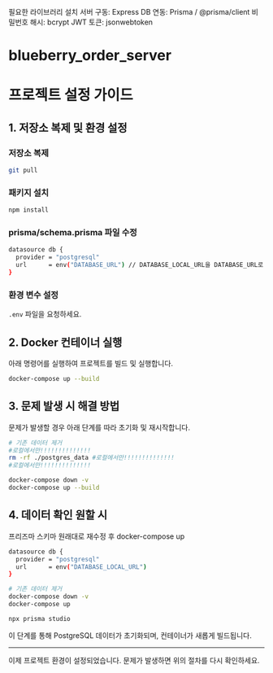  필요한 라이브러리 설치
서버 구동: Express
DB 연동: Prisma / @prisma/client
비밀번호 해시: bcrypt
JWT 토큰: jsonwebtoken

# blueberry_order_server
# 프로젝트 설정 가이드

## 1. 저장소 복제 및 환경 설정

### 저장소 복제
```bash
git pull
```

### 패키지 설치
```bash
npm install
```

### prisma/schema.prisma 파일 수정
```bash
datasource db {
  provider = "postgresql"
  url      = env("DATABASE_URL") // DATABASE_LOCAL_URL을 DATABASE_URL로 수정
}
```


### 환경 변수 설정
`.env` 파일을 요청하세요.


## 2. Docker 컨테이너 실행

아래 명령어를 실행하여 프로젝트를 빌드 및 실행합니다.
```bash
docker-compose up --build
```

## 3. 문제 발생 시 해결 방법

문제가 발생할 경우 아래 단계를 따라 초기화 및 재시작합니다.

```bash
# 기존 데이터 제거
#로컬에서만!!!!!!!!!!!!!!
rm -rf ./postgres_data #로컬에서만!!!!!!!!!!!!!!
#로컬에서만!!!!!!!!!!!!!!

docker-compose down -v
docker-compose up --build
```



## 4. 데이터 확인 원할 시
프리즈마 스키마 원래대로 재수정 후 docker-compose up
```bash
datasource db {
  provider = "postgresql"
  url      = env("DATABASE_LOCAL_URL")
}
```

```bash
# 기존 데이터 제거
docker-compose down -v
docker-compose up
```
<!-- 
## 5. 테스트코드 확인 시
```bash
docker-compose down -v
npx prisma generate
npx prisma migrate deploy
``` -->


<!-- 
## 5. 스키마 수정 시
```bash
nodemodule지우고 npm install
``` -->

```bash
npx prisma studio
```


이 단계를 통해 PostgreSQL 데이터가 초기화되며, 컨테이너가 새롭게 빌드됩니다.

---

이제 프로젝트 환경이 설정되었습니다. 문제가 발생하면 위의 절차를 다시 확인하세요.

